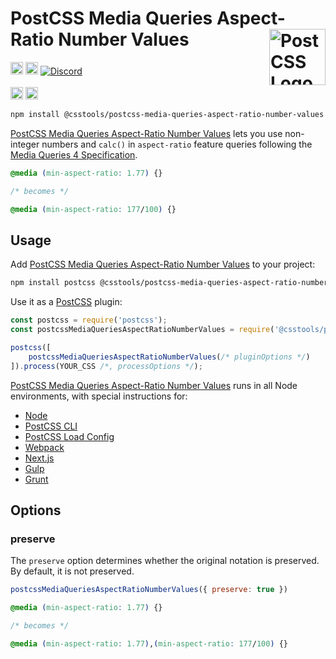 # PostCSS Media Queries Aspect-Ratio Number Values [<img src="https://postcss.github.io/postcss/logo.svg" alt="PostCSS Logo" width="90" height="90" align="right">][PostCSS]

[<img alt="npm version" src="https://img.shields.io/npm/v/@csstools/postcss-media-queries-aspect-ratio-number-values.svg" height="20">][npm-url] [<img alt="Build Status" src="https://github.com/csstools/postcss-plugins/workflows/test/badge.svg" height="20">][cli-url] [<img alt="Discord" src="https://shields.io/badge/Discord-5865F2?logo=discord&logoColor=white">][discord]<br><br>[<img alt="Baseline Status" src="https://cssdb.org/images/badges-baseline/media-queries-aspect-ratio-number-values.svg" height="20">][css-url] [<img alt="CSS Standard Status" src="https://cssdb.org/images/badges/media-queries-aspect-ratio-number-values.svg" height="20">][css-url] 

```bash
npm install @csstools/postcss-media-queries-aspect-ratio-number-values --save-dev
```

[PostCSS Media Queries Aspect-Ratio Number Values] lets you use non-integer numbers and `calc()` in `aspect-ratio` feature queries following the [Media Queries 4 Specification].

```css
@media (min-aspect-ratio: 1.77) {}

/* becomes */

@media (min-aspect-ratio: 177/100) {}
```

## Usage

Add [PostCSS Media Queries Aspect-Ratio Number Values] to your project:

```bash
npm install postcss @csstools/postcss-media-queries-aspect-ratio-number-values --save-dev
```

Use it as a [PostCSS] plugin:

```js
const postcss = require('postcss');
const postcssMediaQueriesAspectRatioNumberValues = require('@csstools/postcss-media-queries-aspect-ratio-number-values');

postcss([
	postcssMediaQueriesAspectRatioNumberValues(/* pluginOptions */)
]).process(YOUR_CSS /*, processOptions */);
```

[PostCSS Media Queries Aspect-Ratio Number Values] runs in all Node environments, with special
instructions for:

- [Node](INSTALL.md#node)
- [PostCSS CLI](INSTALL.md#postcss-cli)
- [PostCSS Load Config](INSTALL.md#postcss-load-config)
- [Webpack](INSTALL.md#webpack)
- [Next.js](INSTALL.md#nextjs)
- [Gulp](INSTALL.md#gulp)
- [Grunt](INSTALL.md#grunt)

## Options

### preserve

The `preserve` option determines whether the original notation
is preserved. By default, it is not preserved.

```js
postcssMediaQueriesAspectRatioNumberValues({ preserve: true })
```

```css
@media (min-aspect-ratio: 1.77) {}

/* becomes */

@media (min-aspect-ratio: 1.77),(min-aspect-ratio: 177/100) {}
```

[cli-url]: https://github.com/csstools/postcss-plugins/actions/workflows/test.yml?query=workflow/test
[css-url]: https://cssdb.org/#media-queries-aspect-ratio-number-values
[discord]: https://discord.gg/bUadyRwkJS
[npm-url]: https://www.npmjs.com/package/@csstools/postcss-media-queries-aspect-ratio-number-values

[PostCSS]: https://github.com/postcss/postcss
[PostCSS Media Queries Aspect-Ratio Number Values]: https://github.com/csstools/postcss-plugins/tree/main/plugins/postcss-media-queries-aspect-ratio-number-values
[Media Queries 4 Specification]: https://www.w3.org/TR/mediaqueries-4/#aspect-ratio
